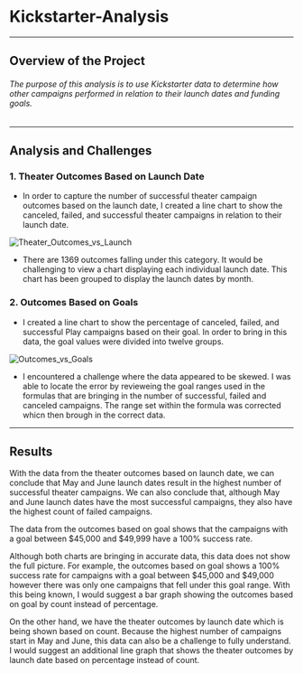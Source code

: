 # Kickstarter-Analysis
---
## Overview of the Project
###### The purpose of this analysis is to use Kickstarter data to determine how other campaigns performed in relation to their launch dates and funding goals.
---
## Analysis and Challenges
### 1. Theater Outcomes Based on Launch Date
   - In order to capture the number of successful theater campaign outcomes based on the launch date, I created a line chart to show the canceled, failed, and successful theater campaigns in relation to their launch date.
 
![Theater_Outcomes_vs_Launch](https://user-images.githubusercontent.com/91445591/147862965-934f7ffe-8811-4292-bb34-69fabe39fe58.png)

   - There are 1369 outcomes falling under this category. It would be challenging to view a chart displaying each individual launch date. This chart has been grouped to display the launch dates by month. 

### 2. Outcomes Based on Goals
   - I created a line chart to show the percentage of canceled, failed, and successful Play campaigns based on their goal. In order to bring in this data, the goal values were divided into twelve groups.

![Outcomes_vs_Goals](https://user-images.githubusercontent.com/91445591/147863112-cdeea904-f4de-4e4a-a8bb-09936ac5c66d.png)

   - I encountered a challenge where the data appeared to be skewed. I was able to locate the error by revieweing the goal ranges used in the formulas that are bringing in the number of successful, failed and canceled campaigns. The range set within the formula was corrected whicn then brough in the correct data. 
---
## Results

With the data from the theater outcomes based on launch date, we can conclude that May and June launch dates result in the highest number of successful theater campaigns. We can also conclude that, although May and June launch dates have the most successful campaigns, they also have the highest count of failed campaigns. 

The data from the outcomes based on goal shows that the campaigns with a goal between $45,000 and $49,999 have a 100% success rate. 

Although both charts are bringing in accurate data, this data does not show the full picture. For example, the outcomes based on goal shows a 100% success rate for campaigns with a goal between $45,000 and $49,000 however there was only one campaigns that fell under this goal range. With this being known, I would suggest a bar graph showing the outcomes based on goal by count instead of percentage. 

On the other hand, we have the theater outcomes by launch date which is being shown based on count. Because the highest number of campaigns start in May and June, this data can also be a challenge to fully understand. I would suggest an additional line graph that shows the theater outcomes by launch date based on percentage instead of count. 
